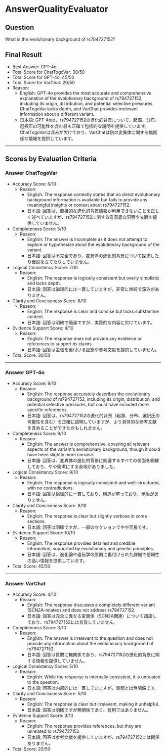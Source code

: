 # AnswerQualityEvaluator

## Question

What is the evolutionary background of rs794727152?

## Final Result

- Best Answer: GPT-4o
- Total Score for ChatTogoVar: 30/50
- Total Score for GPT-4o: 45/50
- Total Score for VarChat: 20/50
- Reason:
  - English: GPT-4o provides the most accurate and comprehensive explanation of the evolutionary background of rs794727152, including its origin, distribution, and potential selective pressures. ChatTogoVar lacks depth, and VarChat provides irrelevant information about a different variant.
  - 日本語: GPT-4oは、rs794727152の進化的背景について、起源、分布、選択圧の可能性を含む最も正確で包括的な説明を提供しています。ChatTogoVarは深みが欠けており、VarChatは別の変異体に関する無関係な情報を提供しています。

---

## Scores by Evaluation Criteria

### Answer ChatTogoVar
- Accuracy Score: 6/10
  - Reason: 
    - English: The response correctly states that no direct evolutionary background information is available but fails to provide any meaningful insights or context about rs794727152.
    - 日本語: 回答は、直接的な進化的背景情報が利用できないことを正しく述べていますが、rs794727152に関する有意義な洞察や文脈を提供していません。
- Completeness Score: 5/10
  - Reason: 
    - English: The answer is incomplete as it does not attempt to explore or hypothesize about the evolutionary background of the variant.
    - 日本語: 回答は不完全であり、変異体の進化的背景について探求したり仮説を立てたりしていません。
- Logical Consistency Score: 7/10
  - Reason: 
    - English: The response is logically consistent but overly simplistic and lacks depth.
    - 日本語: 回答は論理的には一貫していますが、非常に単純で深みがありません。
- Clarity and Conciseness Score: 8/10
  - Reason: 
    - English: The response is clear and concise but lacks substantive content.
    - 日本語: 回答は明確で簡潔ですが、実質的な内容に欠けています。
- Evidence Support Score: 4/10
  - Reason: 
    - English: The response does not provide any evidence or references to support its claims.
    - 日本語: 回答は主張を裏付ける証拠や参考文献を提供していません。
- Total Score: 30/50

---

### Answer GPT-4o
- Accuracy Score: 9/10
  - Reason: 
    - English: The response accurately describes the evolutionary background of rs794727152, including its origin, distribution, and potential selective pressures, but could have included more specific references.
    - 日本語: 回答は、rs794727152の進化的背景（起源、分布、選択圧の可能性を含む）を正確に説明していますが、より具体的な参考文献を含めることができたかもしれません。
- Completeness Score: 9/10
  - Reason: 
    - English: The answer is comprehensive, covering all relevant aspects of the variant's evolutionary background, though it could have been slightly more concise.
    - 日本語: 回答は、変異体の進化的背景に関連するすべての側面を網羅しており、やや簡潔にする余地がありました。
- Logical Consistency Score: 9/10
  - Reason: 
    - English: The response is logically consistent and well-structured, with no contradictions.
    - 日本語: 回答は論理的に一貫しており、構造が整っており、矛盾がありません。
- Clarity and Conciseness Score: 8/10
  - Reason: 
    - English: The response is clear but slightly verbose in some sections.
    - 日本語: 回答は明確ですが、一部のセクションでやや冗長です。
- Evidence Support Score: 10/10
  - Reason: 
    - English: The response provides detailed and credible information, supported by evolutionary and genetic principles.
    - 日本語: 回答は、進化論や遺伝学の原則に裏付けられた詳細で信頼性の高い情報を提供しています。
- Total Score: 45/50

---

### Answer VarChat
- Accuracy Score: 4/10
  - Reason: 
    - English: The response discusses a completely different variant (SCN2A-related) and does not address rs794727152.
    - 日本語: 回答は完全に異なる変異体（SCN2A関連）について議論しており、rs794727152には言及していません。
- Completeness Score: 3/10
  - Reason: 
    - English: The answer is irrelevant to the question and does not provide any information about the evolutionary background of rs794727152.
    - 日本語: 回答は質問に無関係であり、rs794727152の進化的背景に関する情報を提供していません。
- Logical Consistency Score: 5/10
  - Reason: 
    - English: While the response is internally consistent, it is unrelated to the question.
    - 日本語: 回答は内部的には一貫していますが、質問とは無関係です。
- Clarity and Conciseness Score: 5/10
  - Reason: 
    - English: The response is clear but irrelevant, making it unhelpful.
    - 日本語: 回答は明確ですが無関係であり、有用ではありません。
- Evidence Support Score: 3/10
  - Reason: 
    - English: The response provides references, but they are unrelated to rs794727152.
    - 日本語: 回答は参考文献を提供していますが、rs794727152には関係ありません。
- Total Score: 20/50